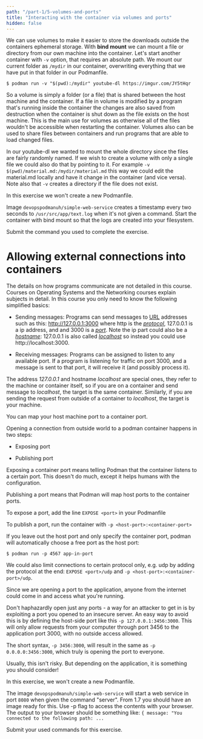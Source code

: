 ```yaml
---
path: "/part-1/5-volumes-and-ports"
title: "Interacting with the container via volumes and ports"
hidden: false
---
```


We can use volumes to make it easier to store the downloads outside the containers ephemeral storage. With **bind mount** we can mount a file or directory from our own machine into the container. Let's start another container with `-v` option, that requires an absolute path. We mount our current folder as `/mydir` in our container, overwriting everything that we have put in that folder in our Podmanfile.

```console
$ podman run -v "$(pwd):/mydir" youtube-dl https://imgur.com/JY5tHqr
```

So a volume is simply a folder (or a file) that is shared between the host machine and the container. If a file in volume is modified by a program that's running inside the container the changes are also saved from destruction when the container is shut down as the file exists on the host machine. This is the main use for volumes as otherwise all of the files wouldn't be accessible when restarting the container. Volumes also can be used to share files between containers and run programs that are able to load changed files.

In our youtube-dl we wanted to mount the whole directory since the files are fairly randomly named. If we wish to create a volume with only a single file we could also do that by pointing to it. For example `-v $(pwd)/material.md:/mydir/material.md` this way we could edit the material.md locally and have it change in the container (and vice versa). Note also that `-v` creates a directory if the file does not exist.

<exercise name="Exercise 1.9: Volumes">

In this exercise we won't create a new Podmanfile.

Image `devopspodmanuh/simple-web-service` creates a timestamp every two seconds to `/usr/src/app/text.log` when it's not given a command. Start the
container with bind mount so that the logs are created into your filesystem.

Submit the command you used to complete the exercise.

</exercise>

# Allowing external connections into containers

The details on how programs communicate are not detailed in this course. Courses on Operating Systems and the Networking courses explain subjects in detail. In this course you only need to know the following simplified basics:

- Sending messages: Programs can send messages to [URL](https://en.wikipedia.org/wiki/URL) addresses such as this: http://127.0.0.1:3000 where http is the [_protocol_](https://en.wikipedia.org/wiki/Hypertext_Transfer_Protocol), 127.0.0.1 is a ip address, and and 3000 is a [_port_](<https://en.wikipedia.org/wiki/Port_(computer_networking)>). Note the ip part could also be a [_hostname_](https://en.wikipedia.org/wiki/Hostname): 127.0.0.1 is also called [_localhost_](https://en.wikipedia.org/wiki/Localhost) so instead you could use http://localhost:3000.

- Receiving messages: Programs can be assigned to listen to any available port. If a program is listening for traffic on port 3000, and a message is sent to that port, it will receive it (and possibly process it).

The address _127.0.0.1_ and hostname _localhost_ are special ones, they refer to the machine or container itself, so if you are on a container and send message to _localhost_, the target is the same container. Similarly, if you are sending the request from outside of a container to _localhost_, the target is your machine.

You can map your host machine port to a container port.

Opening a connection from outside world to a podman container happens in two steps:

- Exposing port

- Publishing port

Exposing a container port means telling Podman that the container listens to a certain port. This doesn't do much, except it helps humans with the configuration.

Publishing a port means that Podman will map host ports to the container ports.

To expose a port, add the line `EXPOSE <port>` in your Podmanfile

To publish a port, run the container with `-p <host-port>:<container-port>`

If you leave out the host port and only specify the container port, podman will automatically choose a free port as the host port:

```console
$ podman run -p 4567 app-in-port
```

We could also limit connections to certain protocol only, e.g. udp by adding the protocol at the end: `EXPOSE <port>/udp` and `-p <host-port>:<container-port>/udp`.

<text-box name="Security reminder: Opening a door to the internet" variant="hint">

Since we are opening a port to the application, anyone from the internet could come in and access what you're running.

Don't haphazardly open just any ports - a way for an attacker to get in is by exploiting a port you opened to an insecure server. An easy way to avoid this is by defining the host-side port like this `-p 127.0.0.1:3456:3000`. This will only allow requests from your computer through port 3456 to the application port 3000, with no outside access allowed.

The short syntax, `-p 3456:3000`, will result in the same as `-p 0.0.0.0:3456:3000`, which truly is opening the port to everyone.

Usually, this isn't risky. But depending on the application, it is something you should consider!

</text-box>

<exercise name="Exercise 1.10: Ports open">

In this exercise, we won't create a new Podmanfile.

The image `devopspodmanuh/simple-web-service` will start a web service in port `8080` when given the command "server". From 1.7 you should have an image ready for this. Use -p flag to access the contents with
your browser. The output to your browser should be something like:
`{ message: "You connected to the following path: ...`

Submit your used commands for this exercise.

</exercise>

